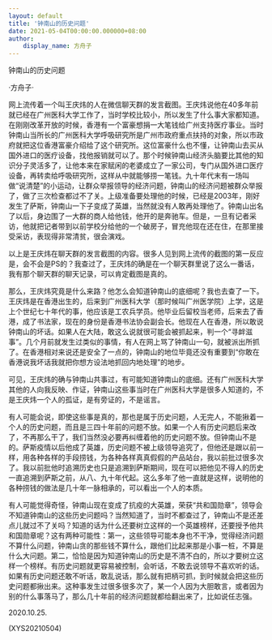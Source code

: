 ```yaml
---
layout: default
title: '钟南山的历史问题'
date: 2021-05-04T00:00:00.000000+08:00
author:
    display_name: 方舟子
---
```


钟南山的历史问题

·方舟子·

网上流传着一个叫王庆炜的人在微信聊天群的发言截图。王庆炜说他在40多年前就已经在广州医科大学工作了，当时学校比较小，所以发生了什么事大家都知道。在刚刚改革开放的时候，香港有一个富豪想捐一大笔钱给广州支持医疗事业。当时钟南山当所长的广州医科大学呼吸研究所是广州市政府重点扶持的对象，所以市政府就把这位香港富豪介绍给了这个研究所。这位富豪什么也不懂，让钟南山去买从国外进口的医疗设备，找他报销就可以了。那个时候钟南山经济头脑要比其他的知识分子灵活多了，让他本来在家赋闲的老婆成立了一家公司，专门从国外进口医疗设备，再转卖给呼吸研究所，这样从中就能够捞一笔钱。九十年代末有一场叫做“说清楚”的小运动，让群众举报领导的经济问题，钟南山的经济问题被群众举报了，做了三次检查都过不了关。上级准备要处理他的时候，已经是2003年，刚好发生了萨斯，钟南山一下子变成了英雄，当然就没有人敢再处理他了。钟南山出名了以后，身边围了一大群的商人给他钱，他开的是奔驰车。但是，一旦有记者采访，他就把记者带到以前学校分给他的一个破房子，冒充他现在还在住，在那里接受采访，表现得非常清贫，很会演戏。

以上是王庆炜在聊天群的发言截图的内容。很多人见到网上流传的截图的第一反应是，会不会是PS的？我查过了，王庆炜的确是在一个聊天群里说了这么一番话，我有那个聊天群的聊天记录，可以肯定截图是真的。

那么，王庆炜究竟是什么来路？他怎么会知道钟南山的底细呢？我也去查了一下。王庆炜是在香港出生的，后来到广州医科大学（那时候叫广州医学院）上学，这是上个世纪七十年代的事，他应该是工农兵学员。他毕业后留校当老师，后来去了香港，成了书法家，现在的身份是香港书法协会副会长。他现在人在香港，所以敢说钟南山的坏话。如果人在大陆，敢这么说就很可能会被抓起来，判一个“寻衅滋事”。几个月前就发生过类似的事情，有人在网上骂了钟南山一句，就被派出所抓了。在香港相对来说还是安全了一点的，钟南山的地位毕竟还没有重要到“你敢在香港说我坏话我就把你想方设法地抓回内地处理”的地步。

可见，王庆炜的确与钟南山共事过，有可能知道钟南山的底细。还有广州医科大学其他的人向我反映、作证，钟南山这些事当时在广州医科大学是很多人知道的，不是王庆炜一个人的孤证，是有旁证的，不是谣言。

有人可能会说，即使这些事是真的，那也是属于历史问题，人无完人，不能揪着一个人的历史问题，而且是三四十年前的问题不放。如果一个人有历史问题后来改了，不再那么干了，我们当然没必要再纠缠着他的历史问题不放。但钟南山不是的。萨斯疫情以后他成了英雄，历史问题不被上级领导追究了，但他还是跟以前一样，用各种各样的手段捞钱，为各种各样真真假假的产品站台，我以前批过很多次了。我以前批他时追溯历史也只是追溯到萨斯期间，现在可以把他见不得人的历史一直追溯到萨斯之前，从八、九十年代起。这么多年了他一直就是这样，说明他的各种捞钱的做法是几十年一脉相承的，可以看出一个人的本质。

有人可能觉得奇怪，钟南山现在变成了抗疫的大英雄，荣获“共和国勋章”，领导会不知道钟南山的这些历史问题吗？当然知道了，当时不都查过了，钟南山不是还差点儿就过不了关吗？知道的话为什么还要树立这样的一个英雄榜样，还要授予他共和国勋章呢？这有两种可能性：第一，这些领导可能本身也不干净，觉得经济问题不算什么问题，钟南山贪的那些钱不算什么，跟他们比起来那是小事一桩，不算是什么大问题。第二，恰恰是因为知道钟南山的历史是不清不白的，所以才要树立这样一个榜样。有历史问题就更容易被控制，会听话，不敢去说领导不喜欢听的话。如果有历史问题还敢不听话，敢乱说话，那么就有把柄可抓，到时候就会把这些历史问题都揪出来。这种事发生过很多很多次了，某一个人因为大胆敢言，或者因为别的什么事落马了，那么几十年前的经济问题就都给翻出来了，比如说任志强。

2020.10.25.

(XYS20210504)

